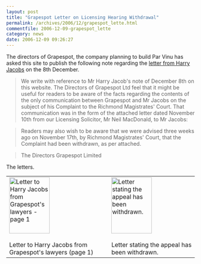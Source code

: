 ```yaml
---
layout: post
title: "Grapespot Letter on Licensing Hearing Withdrawal"
permalink: /archives/2006/12/grapespot_lette.html
commentfile: 2006-12-09-grapespot_lette
category: news
date: 2006-12-09 09:26:27
---
```


The directors of Grapespot, the company planning to build Par Vinu has asked this site to publish the following note regarding the [letter from Harry Jacobs](/archives/2006/12/licensing_subco_1.html) on the 8th December.

> We write with reference to Mr Harry Jacob's note of December 8th on this website. The Directors of Grapespot Ltd feel that it might be useful for readers to be aware of the facts regarding the contents of the only communication between Grapespot and Mr Jacobs on the subject of his Complaint to the Richmond Magistrates' Court. That communication was in the form of the attached letter dated November 10th from our Licensing Solicitor, Mr Neil MacDonald, to Mr Jacobs:

> Readers may also wish to be aware that we were advised three weeks ago on November 17th, by Richmond Magistrates' Court, that the Complaint had been withdrawn, as per attached.

> The Directors
> Grapespot Limited

The letters.

<table>
<tbody>
<tr class="odd">
<td><a href="/assets/images/2006/Letter_to_H_Jacobs.gif"><img src="/assets/images/2006/Letter_to_H_Jacobs-thumb.gif" width="108" height="150" alt="Letter to Harry Jacobs from Grapespot's lawyers - page 1" class="photo"/></a><br />
<br />Letter to Harry Jacobs from Grapespot's lawyers (page 1)</td>
<td><a href="/assets/images/2006/H_Jacobs_appeal_withdrawn.gif"><img src="/assets/images/2006/H_Jacobs_appeal_withdrawn-thumb.gif" width="108" height="150" alt="Letter stating the appeal has been withdrawn." class="photo" /></a><br />
<br />Letter stating the appeal has been withdrawn.</td>
</tr>
</tbody>
</table>
